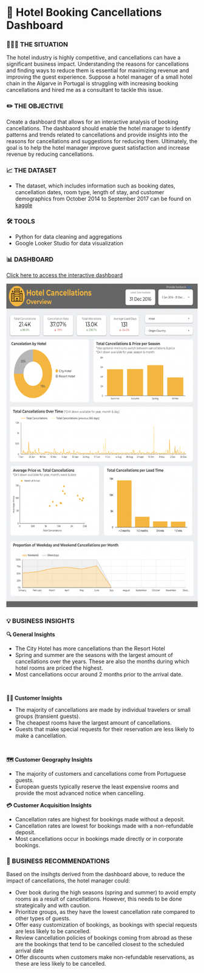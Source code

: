# 🏨 Hotel Booking Cancellations Dashboard

### 👩🏻‍💼 THE SITUATION
The hotel industry is highly competitive, and cancellations can have a significant business impact. Understanding the reasons for cancellations and finding ways to reduce them is essential for maximizing revenue and improving the guest experience. Suppose a hotel manager of a small hotel chain in the Algarve in Portugal is struggling with increasing booking cancellations and hired me as a consultant to tackle this issue. 

### ✏️ THE OBJECTIVE
Create a dashboard that allows for an interactive analysis of booking cancellations. The dashbaord should enable the hotel manager to identify patterns and trends related to cancellations and provide insights into the reasons for cancellations and suggestions for reducing them. Ultimately, the goal is to help the hotel manager improve guest satisfaction and increase revenue by reducing cancellations.

### 📈 THE DATASET
- The dataset, which includes information such as booking dates, cancellation dates, room type, length of stay, and customer demographics from October 2014 to September 2017 can be found on [kaggle](https://www.kaggle.com/code/barathsrinath/hotel-booking-cancellation/input)

### 🛠 TOOLS
- Python for data cleaning and aggregations
- Google Looker Studio for data visualization

### 📊 DASHBOARD
[Click here to access the interactive dashboard](https://lookerstudio.google.com/reporting/28d7ae26-2df9-467d-b9f6-955b3065e704)

<kbd><img src="https://github.com/beatriz-fc-leitao/Hotel-Dashboard-Looker-Studio/blob/main/dashboard_page1.png" width="750" height="850"></kbd>

### 💡 BUSINESS INSIGHTS
**🔍 General Insights**
- The City Hotel has more cancellations than the Resort Hotel
- Spring and summer are the seasons with the largest amount of cancellations over the years. These are also the months during which hotel rooms are priced the highest.
- Most cancellations occur around 2 months prior to the arrival date.

<br>

**👨‍💼 Customer Insights**
- The majority of cancellations are made by individual travelers or small groups (transient guests).
- The cheapest rooms have the largest amount of cancellations.
- Guests that make special requests for their reservation are less likely to make a cancellation.

<br>

**🗺 Customer Geography Insights**
- The majority of customers and cancellations come from Portuguese guests.
- European guests typically reserve the least expensive rooms and provide the most advanced notice when cancelling.

**💳 Customer Acquisition Insights**
- Cancellation rates are highest for bookings made without a deposit.
- Cancellation rates are lowest for bookings made with a non-refundable deposit.
- Most cancellations occur in bookings made directly or in corporate bookings.

### 📝 BUSINESS RECOMMENDATIONS
Based on the insihgts derived from the dashboard above, to reduce the impact of cancellations, the hotel manager could:
- Over book during the high seasons (spring and summer) to avoid empty rooms as a result of cancellations. However, this needs to be done strategically and with caution.
- Prioritize groups, as they have the lowest cancellation rate compared to other types of guests.
- Offer easy customization of bookings, as bookings with special requests are less likely to be cancelled.
- Review cancellation policies of bookings coming from abroad as these are the bookings that tend to be cancelled closest to the scheduled arrival date
- Offer discounts when customers make non-refundable reservations, as these are less likely to be cancelled.

